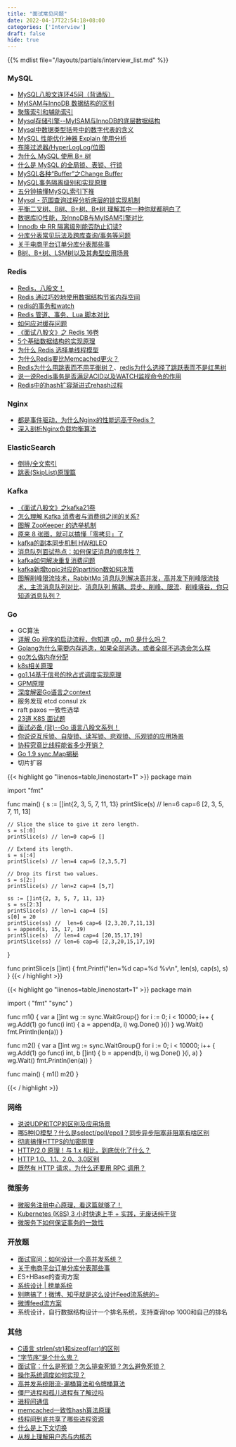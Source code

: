 ```yaml
---
title: "面试常见问题"
date: 2022-04-17T22:54:18+08:00
categories: ['Interview']
draft: false
hide: true
---
```


{{% mdlist file="/layouts/partials/interview_list.md" %}}

### MySQL
* [MySQL八股文连环45问（背诵版）](https://zhuanlan.zhihu.com/p/403656116)
* [MyISAM与InnoDB 数据结构的区别](https://zhuanlan.zhihu.com/p/343746709)
* [聚簇索引和辅助索引](https://zhuanlan.zhihu.com/p/371167166)
* [Mysql存储引擎--MyISAM与InnoDB的底层数据结构](https://www.cnblogs.com/zhangdanyang95/p/11384785.html)
* [Mysql中数据类型括号中的数字代表的含义](https://www.cnblogs.com/loren-yang/p/7512258.html)
* [MySQL 性能优化神器 Explain 使用分析](https://segmentfault.com/a/1190000008131735)
* [布隆过滤器/HyperLogLog/位图](https://hogwartsrico.github.io/2020/06/08/BloomFilter-HyperLogLog-BitMap/index.html)
* [为什么 MySQL 使用 B+ 树](https://draveness.me/whys-the-design-mysql-b-plus-tree/)
* [什么是 MySQL 的全局锁、表锁、行锁](https://segmentfault.com/a/1190000039848201)
* [MySQL各种“Buffer”之Change Buffer](https://www.modb.pro/db/112469)
* [MySQL事务隔离级别和实现原理](https://zhuanlan.zhihu.com/p/117476959)
* [五分钟搞懂MySQL索引下推](https://www.cnblogs.com/three-fighter/p/15246577.html)
* [Mysql - 范围查询过程分析底层的锁实现机制](https://blog.csdn.net/it_lihongmin/article/details/115337587)
* [平衡二叉树、B树、B+树、B*树 理解其中一种你就都明白了](https://zhuanlan.zhihu.com/p/27700617)
* [数据库IO性能，及InnoDB与MyISAM引擎对比](https://blog.csdn.net/weixin_38744051/article/details/86466908)
* [Innodb 中 RR 隔离级别能否防止幻读?](https://github.com/Yhzhtk/note/issues/42)
* [分库分表常见玩法及跨库查询/事务等问题](https://www.jianshu.com/p/6f5662908dae)
* [关于电商平台订单分库分表那些事](https://www.cnblogs.com/ZJOE80/p/15763170.html)
* [B树、B+树、LSM树以及其典型应用场景](https://blog.csdn.net/u010853261/article/details/78217823)


### Redis
* [Redis，八股文！](https://jishuin.proginn.com/p/763bfbd66f14)
* [Redis 通过巧妙地使用数据结构节省内存空间](https://blog.csdn.net/qq_39751320/article/details/108862584)
* [redis的事务和watch](https://www.jianshu.com/p/361cb9cd13d5)
* [Redis 管道、事务、Lua 脚本对比](https://blog.csdn.net/qq_35787138/article/details/113741467)
* [如何应对缓存问题](https://gongfukangee.github.io/2019/04/02/Cache/#%E7%BC%93%E5%AD%98%E7%A9%BF%E9%80%8F)
* [《面试八股文》之 Redis 16卷](https://juejin.cn/post/6989153296808149029)
* [5个基础数据结构的实现原理]()
* [为什么 Redis 选择单线程模型](https://draveness.me/whys-the-design-redis-single-thread/)
* [为什么Redis要比Memcached更火？](https://cloud.tencent.com/developer/article/1697819)
* [Redis为什么用跳表而不用平衡树？](https://zhuanlan.zhihu.com/p/23370124)、[redis为什么选择了跳跃表而不是红黑树](https://blog.csdn.net/qq9808/article/details/104865385)
* [说一说Redis事务是否满足ACID以及WATCH监视命令的作用](https://blog.csdn.net/qq_39794062/article/details/120426301)
* [Redis中的hash扩容渐进式rehash过程](https://zhuanlan.zhihu.com/p/400625895)

### Nginx
* [都是事件驱动，为什么Nginx的性能远高于Redis？](https://www.taohui.tech/2020/12/14/nginx/%E9%83%BD%E6%98%AF%E4%BA%8B%E4%BB%B6%E9%A9%B1%E5%8A%A8%EF%BC%8C%E4%B8%BA%E4%BB%80%E4%B9%88nginx%E7%9A%84%E6%80%A7%E8%83%BD%E8%BF%9C%E9%AB%98%E4%BA%8Eredis%EF%BC%9F/)
* [深入剖析Nginx负载均衡算法](https://www.taohui.tech/2021/02/08/nginx/%E6%B7%B1%E5%85%A5%E5%89%96%E6%9E%90Nginx%E8%B4%9F%E8%BD%BD%E5%9D%87%E8%A1%A1%E7%AE%97%E6%B3%95/)

### ElasticSearch
* [倒排/全文索引](https://zhuanlan.zhihu.com/p/33671444)
* [跳表(SkipList)原理篇](https://www.cnblogs.com/Laymen/p/14084664.html)

### Kafka
* [《面试八股文》之kafka21卷](https://juejin.cn/post/6982851330234646565)
* [怎么理解 Kafka 消费者与消费组之间的关系?](https://segmentfault.com/a/1190000039125247)
* [图解 ZooKeeper 的选举机制](https://segmentfault.com/a/1190000039385874)
* [原来 8 张图，就可以搞懂「零拷贝」了](https://www.cnblogs.com/xiaolincoding/p/13719610.html)
* [kafka的副本同步机制 HW和LEO](https://www.cfanz.cn/mobile/resource/detail/lBAxElXWnQjmO)
* [消息队列面试热点：如何保证消息的顺序性？](https://juejin.cn/post/6844904000098140173)
* [kafka如何解决重复消费问题](https://blog.51cto.com/u_15281317/3007783)
* [kafka新增topic对应的partition数如何决策](https://juejin.cn/post/6988344277654847501)
* [图解削峰限流技术，RabbitMq 消息队列解决高并发，高并发下削峰限流技术，主流消息队列对比](https://blog.csdn.net/penggerhe/article/details/108404243)、[消息队列 解耦、异步、削峰、限流](https://blog.csdn.net/qq_36390914/article/details/108359791)、[削峰填谷，你只知道消息队列？](https://developer.51cto.com/article/676653.html?edm)

### Go
* GC算法
* [详解 Go 程序的启动流程，你知道 g0，m0 是什么吗？](https://segmentfault.com/a/1190000040181868)
* [Golang为什么需要内存逃逸，如果全部逃逸，或者全部不逃逸会怎么样](https://segmentfault.com/a/1190000040450335)
* [go怎么做内存分配]()
* [k8s相关原理]()
* [go1.14基于信号的抢占式调度实现原理](https://xiaorui.cc/archives/6535)
* [GPM原理](https://learnku.com/articles/41728)
* [深度解密Go语言之context](https://zhuanlan.zhihu.com/p/68792989)
* 服务发现 etcd consul zk
* raft paxos 一致性选举
* [23道 K8S 面试题](https://www.modb.pro/db/99717)
* [面试必备 (背)--Go 语言八股文系列！](https://xie.infoq.cn/article/ac87ac5f9e8def9f91b817bf9)
* [你说说互斥锁、自旋锁、读写锁、悲观锁、乐观锁的应用场景](https://cloud.tencent.com/developer/article/1700079)
* [协程究竟比线程能省多少开销？](https://segmentfault.com/a/1190000037676163)
* [Go 1.9 sync.Map揭秘](https://colobu.com/2017/07/11/dive-into-sync-Map/)
* 切片扩容

{{< highlight go "linenos=table,linenostart=1" >}}
package main

import "fmt"

func main() {
	s := []int{2, 3, 5, 7, 11, 13}
	printSlice(s) // len=6 cap=6 [2, 3, 5, 7, 11, 13]

	// Slice the slice to give it zero length.
	s = s[:0]
	printSlice(s) // len=0 cap=6 []

	// Extend its length.
	s = s[:4]
	printSlice(s) // len=4 cap=6 [2,3,5,7]

	// Drop its first two values.
	s = s[2:]
	printSlice(s) // len=2 cap=4 [5,7]

	ss := []int{2, 3, 5, 7, 11, 13}
	s = ss[2:3]
	printSlice(s) // len=1 cap=4 [5]
	s[0] = 20
	printSlice(ss) //  len=6 cap=6 [2,3,20,7,11,13]
	s = append(s, 15, 17, 19)
	printSlice(s)  // len=4 cap=4 [20,15,17,19]
	printSlice(ss) // len=6 cap=6 [2,3,20,15,17,19]
}

func printSlice(s []int) {
	fmt.Printf("len=%d cap=%d %v\n", len(s), cap(s), s)
}
{{< / highlight >}}


{{< highlight go "linenos=table,linenostart=1" >}}
package main

import (
	"fmt"
	"sync"
)

func m1() {
	var a []int
	wg := sync.WaitGroup{}
	for i := 0; i < 10000; i++ {
		wg.Add(1)
		go func(i int) {
			a = append(a, i)
			wg.Done()
		}(i)
	}
	wg.Wait()
	fmt.Println(len(a))
}

func m2() {
	var a []int
	wg := sync.WaitGroup{}
	for i := 0; i < 10000; i++ {
		wg.Add(1)
		go func(i int, b []int) {
			b = append(b, i)
			wg.Done()
		}(i, a)
	}
	wg.Wait()
	fmt.Println(len(a))
}

func main() {
	m1()
	m2()
}

{{< / highlight >}}

### 网络
* [说说UDP和TCP的区别及应用场景](https://segmentfault.com/a/1190000021815671)
* [哪5种IO模型？什么是select/poll/epoll？同步异步阻塞非阻塞有啥区别](https://www.cnblogs.com/yangjianyong-bky/articles/14608585.html)
* [彻底搞懂HTTPS的加密原理](https://zhuanlan.zhihu.com/p/43789231)
* [HTTP/2.0 原理！与 1.x 相比，到底优化了什么？](https://blog.csdn.net/plokmju88/article/details/118688462)
* [HTTP 1.0、1.1、2.0、3.0区别](https://www.jianshu.com/p/cd70b8e90d00)
* [既然有 HTTP 请求，为什么还要用 RPC 调用？](https://www.zhihu.com/question/41609070)

### 微服务
* [微服务注册中心原理，看这篇就够了！](https://www.cnblogs.com/haha12/p/11532910.html)
* [Kubernetes (K8S) 3 小时快速上手 + 实践，无废话纯干货](https://www.bilibili.com/video/BV1Tg411P7EB?p=7&spm_id_from=444.41.top_right_bar_window_history.content.click)
* [微服务下如何保证事务的一致性](https://zhuanlan.zhihu.com/p/130416752)


### 开放题
* [面试官问：如何设计一个高并发系统？](https://blog.51cto.com/u_15420855/4713743)
* [关于电商平台订单分库分表那些事](https://www.cnblogs.com/ZJOE80/p/15763170.html)
* ES+HBase的查询方案
* [系统设计 | 榜单系统](https://zhuanlan.zhihu.com/p/477724438)
* [别瞎搞了！微博、知乎就是这么设计Feed流系统的~](https://jishuin.proginn.com/p/763bfbd5468b)
* [微博feed流方案](https://utf8.hk/archives/php_redis_weibo_feed.html)
* 系统设计，自行数据结构设计一个排名系统，支持查询top 1000和自己的排名

### 其他
* [C语言 strlen(str)和sizeof(arr)的区别](https://blog.csdn.net/wang123456___/article/details/114736344)
* [“字节序”是个什么鬼？](https://zhuanlan.zhihu.com/p/21388517)
* [面试官：什么是死锁？怎么排查死锁？怎么避免死锁？](https://segmentfault.com/a/1190000039753805?utm_source=sf-similar-article)
* [操作系统调度如何实现？](https://www.zhihu.com/question/25527028)
* [高并发系统限流-漏桶算法和令牌桶算法](https://www.cnblogs.com/xuwc/p/9123078.html)
* [僵尸进程和孤儿进程有了解过吗](https://xie.infoq.cn/article/3a980c8f6a5a0a7a26cc3d2e8)
* [进程间通信](https://akaedu.github.io/book/ch30s04.html)
* [memcached一致性hash算法原理 ](https://www.cnblogs.com/hjwublog/p/5625275.html)
* [线程间到底共享了哪些进程资源](https://cloud.tencent.com/developer/article/1768025)
* [什么是上下文切换](https://luffy997.github.io/2021/07/19/%E4%BB%80%E4%B9%88%E6%98%AF%E4%B8%8A%E4%B8%8B%E6%96%87%E5%88%87%E6%8D%A2/#%E4%B8%8A%E4%B8%8B%E6%96%87)
* [从根上理解用户态与内核态](https://segmentfault.com/a/1190000039774784)